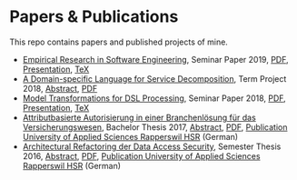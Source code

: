 # Papers & Publications
This repo contains papers and published projects of mine.

 * [Empirical Research in Software Engineering](./empirical-research-in-software-engineering),
   Seminar Paper 2019,
   [PDF](./empirical-research-in-software-engineering/FS19_SKapferer_Empirical-Research-in-Software-Engineering-Paper.pdf),
   [Presentation](./empirical-research-in-software-engineering/FS19_SKapferer_Empirical-Research-in-Software-Engineering-Presentation.pdf),
   [TeX](./empirical-research-in-software-engineering/FS19_SKapferer_Empirical-Research-in-Software-Engineering-Paper.tex)
 * [A Domain-specific Language for Service Decomposition](./a-dsl-for-service-decomposition),
   Term Project 2018,
   [Abstract](./a-dsl-for-service-decomposition/HS18-MSE-Stefan-Kapferer-A-DSL-for-Service-Decomposition-Abstract.pdf),
   [PDF](./a-dsl-for-service-decomposition/HS18-MSE-Stefan-Kapferer-A-DSL-for-Service-Decomposition.pdf)
 * [Model Transformations for DSL Processing](./model-transformations-for-dsl-processing),
   Seminar Paper 2018,
   [PDF](./model-transformations-for-dsl-processing/HS18_SKapferer_Model-Transformations-for-DSL-Processing-Paper.pdf),
   [Presentation](./model-transformations-for-dsl-processing/HS18_SKapferer_Model-Transformations-for-DSL-Processing-Presentation.pdf),
   [TeX](./model-transformations-for-dsl-processing/HS18_SKapferer_Model-Transformations-for-DSL-Processing-Paper.tex)
 * [Attributbasierte Autorisierung in einer Branchenlösung für das Versicherungswesen](./attribute-based-access-control-in-a-standard-software-for-the-insurance-sector/README.md), 
   Bachelor Thesis 2017, 
   [Abstract](./attribute-based-access-control-in-a-standard-software-for-the-insurance-sector/17_BA_Jost-Kapferer_Abstract.pdf),
   [PDF](./attribute-based-access-control-in-a-standard-software-for-the-insurance-sector/FS2017-BA-EP-Jost-Kapferer-Attributbasierte-Autorisierung-in-einer-Branchenloesung-fuer-das-Versicherungswesen.pdf), 
   [Publication University of Applied Sciences Rapperswil HSR](https://eprints.hsr.ch/602/) (German)
 * [Architectural Refactoring der Data Access Security](./architectural-refactoring-of-data-access-security/README.md), 
   Semester Thesis 2016, 
   [Abstract](./architectural-refactoring-of-data-access-security/2_I_SA_S.Kapferer_H_2016.pdf),
   [PDF](./architectural-refactoring-of-data-access-security/HS16-SA-EP-Kapferer-ArchitecturalRefactoringDataAccessSecurity.pdf), 
   [Publication University of Applied Sciences Rapperswil HSR](https://eprints.hsr.ch/564/) (German)
